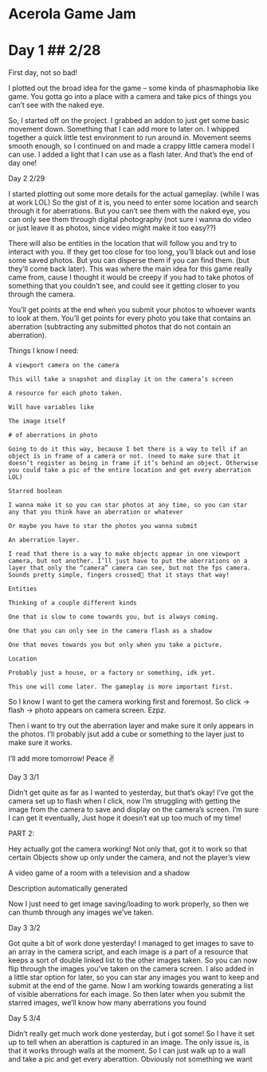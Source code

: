 # Acerola Game Jam 

# Day 1 ## 2/28 

First day, not so bad!  

I plotted out the broad idea for the game – some kinda of phasmaphobia like game. You gotta go into a place with a camera and take pics of things you can’t see with the naked eye. 

So, I started off on the project. I grabbed an addon to just get some basic movement down. Something that I can add more to later on. I whipped together a quick little test environment to run around in. Movement seems smooth enough, so I continued on and made a crappy little camera model I can use. I added a light that I can use as a flash later. And that’s the end of day one! 

 

Day 2 2/29 

I started plotting out some more details for the actual gameplay. (while I was at work LOL) So the gist of it is, you need to enter some location and search through it for aberrations. But you can’t see them with the naked eye, you can only see them through digital photography (not sure i wanna do video or just leave it as photos, since video might make it too easy??) 

There will also be entities in the location that will follow you and try to interact with you. If they get too close for too long, you’ll black out and lose some saved photos. But you can disperse them if you can find them. (but they’ll come back later). This was where the main idea for this game really came from, cause I thought it would be creepy if you had to take photos of something that you couldn’t see, and could see it getting closer to you through the camera. 

You’ll get points at the end when you submit your photos to whoever wants to look at them. You’ll get points for every photo you take that contains an aberration (subtracting any submitted photos that do not contain an aberration). 

Things I know I need: 

    A viewport camera on the camera 

    This will take a snapshot and display it on the camera’s screen 

    A resource for each photo taken. 

    Will have variables like 

    The image itself 

    # of aberrations in photo 

    Going to do it this way, because I bet there is a way to tell if an object is in frame of a camera or not. (need to make sure that it doesn’t register as being in frame if it’s behind an object. Otherwise you could take a pic of the entire location and get every aberration LOL) 

    Starred boolean 

    I wanna make it so you can star photos at any time, so you can star any that you think have an aberration or whatever 

    Or maybe you have to star the photos you wanna submit 

    An aberration layer. 

    I read that there is a way to make objects appear in one viewport camera, but not another. I’ll just have to put the aberrations on a layer that only the “camera” camera can see, but not the fps camera. Sounds pretty simple, fingers crossed🤞 that it stays that way! 

    Entities 

    Thinking of a couple different kinds 

    One that is slow to come towards you, but is always coming.  

    One that you can only see in the camera flash as a shadow 

    One that moves towards you but only when you take a picture.  

    Location 

    Probably just a house, or a factory or something, idk yet. 

    This one will come later. The gameplay is more important first. 

So I know I want to get the camera working first and foremost. So click -> flash -> photo appears on camera screen. Ezpz. 

Then i want to try out the aberration layer and make sure it only appears in the photos. I’ll probably jsut add a cube or something to the layer just to make sure it works.  

I’ll add more tomorrow! Peace ✌ 

 

Day 3 3/1 

Didn’t get quite as far as I wanted to yesterday, but that’s okay! I’ve got the camera set up to flash when I click, now I’m struggling with getting the image from the camera to save and display on the camera’s screen. I’m sure I can get it eventually, Just hope it doesn’t eat up too much of my time! 

 

PART 2: 

Hey actually got the camera working! Not only that, got it to work so that certain Objects show up only under the camera, and not the player’s view 

A video game of a room with a television and a shadow

Description automatically generated 

Now I just need to get image saving/loading to work properly, so then we can thumb through any images we’ve taken. 

 

Day 3 3/2 

Got quite a bit of work done yesterday! I managed to get images to save to an array in the camera script, and each image is a part of a resource that keeps a sort of double linked list to the other images taken. So you can now flip through the images you’ve taken on the camera screen. I also added in a little star option for later, so you can star any images you want to keep and submit at the end of the game. Now I am working towards generating a list of visible aberrations for each image. So then later when you submit the starred images, we’ll know how many aberrations you found 

 

Day 5 3/4 

Didn’t  really get much work done yesterday, but i got some! So I have it set up to tell when an aberattion is captured in an image. The only issue is, is that it works through walls at the moment. So I can just walk up to a wall and take a pic and get every aberattion. Obviously not something we want 

 

